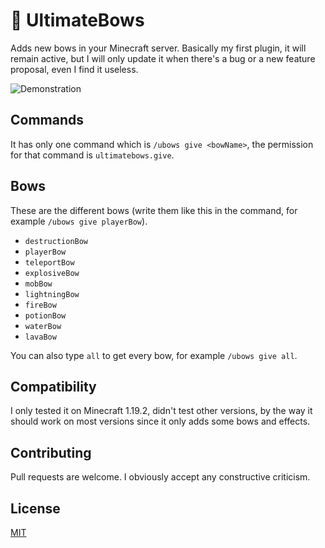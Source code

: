 # 🏹 UltimateBows

Adds new bows in your Minecraft server. Basically my first plugin, it will remain active, but I will only update it when there's a bug or a new feature proposal, even I find it useless.

![Demonstration](./images/demo.gif)

## Commands

It has only one command which is ```/ubows give <bowName>```, the permission for that command is ```ultimatebows.give```.

## Bows

These are the different bows (write them like this in the command, for example ```/ubows give playerBow```).
* ```destructionBow```
* ```playerBow```
* ```teleportBow```
* ```explosiveBow```
* ```mobBow```
* ```lightningBow```
* ```fireBow```
* ```potionBow```
* ```waterBow```
* ```lavaBow```

You can also type ```all``` to get every bow, for example ```/ubows give all```.

## Compatibility
I only tested it on Minecraft 1.19.2, didn't test other versions, by the way it should work on most versions since it only adds some bows and effects.

## Contributing

Pull requests are welcome. I obviously accept any constructive criticism.

## License

[MIT](https://choosealicense.com/licenses/mit/)